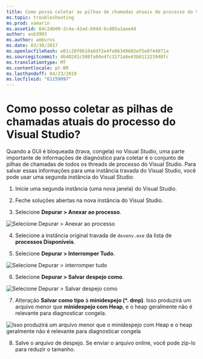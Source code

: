 ```yaml
---
title: Como posso coletar as pilhas de chamadas atuais do processo do Visual Studio?
ms.topic: troubleshooting
ms.prod: xamarin
ms.assetid: 64c24b09-2c4a-43ad-b94d-6cd05a1aee44
author: asb3993
ms.author: amburns
ms.date: 03/30/2017
ms.openlocfilehash: e81c28f0610a0df2e4fe06349685ef5e0744071a
ms.sourcegitcommit: 4b402d1c508fa84e4fc3171a6e43b811323948fc
ms.translationtype: MT
ms.contentlocale: pt-BR
ms.lasthandoff: 04/23/2019
ms.locfileid: "61159097"
---
```

# <a name="how-do-i-collect-the-current-call-stacks-of-the-visual-studio-process"></a>Como posso coletar as pilhas de chamadas atuais do processo do Visual Studio?

Quando a GUI é bloqueada (trava, congela) no Visual Studio, uma parte importante de informações de diagnóstico para coletar é o conjunto de pilhas de chamadas de todos os threads de processo do Visual Studio. Para salvar essas informações para uma instância travada do Visual Studio, você pode usar uma segunda instância do Visual Studio:

1. Inicie uma segunda instância (uma nova janela) do Visual Studio.

2. Feche soluções abertas na nova instância do Visual Studio.

3. Selecione **Depurar > Anexar ao processo**.

  ![](vs-callstack-images/image1.png "Selecione Depurar > Anexar ao processo")

4. Selecione a instância original travada de `devenv.exe` da lista de **processos Disponíveis**.

5. Selecione **Depurar > Interromper Tudo**.

  ![](vs-callstack-images/image2.png "Selecione Depurar > interromper tudo")

6. Selecione **Depurar > Salvar despejo como**.

  ![](vs-callstack-images/image3.png "Selecione Depurar > Salvar despejo como")

7. Alteração **Salvar como tipo** à **minidespejo (\*. dmp)**. Isso produzirá um arquivo menor que **minidespejo com Heap**, e o heap geralmente não é relevante para diagnosticar congela.

  ![](vs-callstack-images/image4.png "Isso produzirá um arquivo menor que o minidespejo com Heap e o heap geralmente não é relevante para diagnosticar congela")

8. Salve o arquivo de despejo. Se enviar o arquivo online, você pode zip-lo para reduzir o tamanho.
